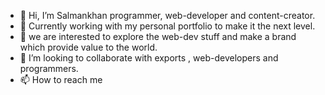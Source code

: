 - 👋 Hi, I’m Salmankhan programmer, web-developer and content-creator.
- 👀 Currently working with my personal portfolio to make it the next level.
- 🌱 we are interested to explore the web-dev stuff and make a brand which provide value to the world.
- 💞️ I’m looking to collaborate with exports , web-developers and programmers.
- 📫 How to reach me 

<!---
Salmankhan-theprogrmer/Salmankhan-theprogrmer is a ✨ special ✨ repository because its `README.md` (this file) appears on your GitHub profile.
You can click the Preview link to take a look at your changes.
--->
